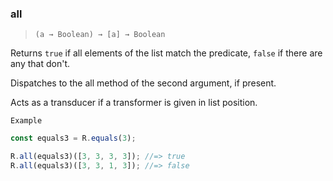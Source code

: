 ### all

> `(a → Boolean) → [a] → Boolean`

Returns `true` if all elements of the list match the predicate, `false` if there are any that don't.

Dispatches to the all method of the second argument, if present.

Acts as a transducer if a transformer is given in list position.

`Example`

```js
const equals3 = R.equals(3);

R.all(equals3)([3, 3, 3, 3]); //=> true
R.all(equals3)([3, 3, 1, 3]); //=> false
```
